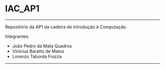 # IAC_AP1

---
Repositório da AP1 da cadeira de Introdução à Computação.

 Integrantes: 
* João Pedro da Mata Quadros
* Vinícius Baratto de Matos
* Lorenzo Taborda Frozza



 ---
